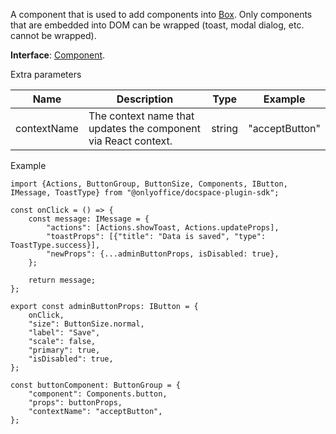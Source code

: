 A component that is used to add components into [Box](/docspace/pluginssdk/codingplugin/plugincomponents/box). Only components that are embedded into DOM can be wrapped (toast, modal dialog, etc. cannot be wrapped).

**Interface**: [Component](https://github.com/ONLYOFFICE/docspace-plugin-sdk/blob/master/src/interfaces/components/Component.ts).

Extra parameters

| Name        | Description                                                    | Type   | Example        |
| ----------- | -------------------------------------------------------------- | ------ | -------------- |
| contextName | The context name that updates the component via React context. | string | "acceptButton" |

Example

```
import {Actions, ButtonGroup, ButtonSize, Components, IButton, IMessage, ToastType} from "@onlyoffice/docspace-plugin-sdk";

const onClick = () => {
    const message: IMessage = {
        "actions": [Actions.showToast, Actions.updateProps],
        "toastProps": [{"title": "Data is saved", "type": ToastType.success}],
        "newProps": {...adminButtonProps, isDisabled: true},
    };

    return message;
};

export const adminButtonProps: IButton = {
    onClick,
    "size": ButtonSize.normal,
    "label": "Save",
    "scale": false,
    "primary": true,
    "isDisabled": true,
};

const buttonComponent: ButtonGroup = {
    "component": Components.button,
    "props": buttonProps,
    "contextName": "acceptButton",
};
```
